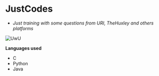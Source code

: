 # JustCodes
- *Just training with some questions from URI, TheHuxley and others platforms*    
  
![UwU](https://cdn.dribbble.com/users/5485/screenshots/2187027/programming.png)

**Languages used**
 - C
 - Python
 - Java
